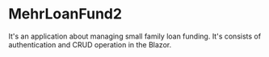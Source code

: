 # MehrLoanFund2


It's an application about managing small family loan funding. It's consists of authentication and CRUD operation in the Blazor.

